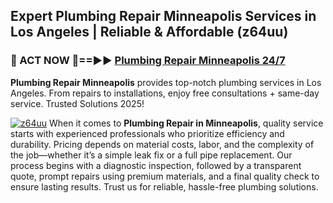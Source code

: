 ## Expert Plumbing Repair Minneapolis Services in Los Angeles | Reliable & Affordable (z64uu)  

<h3>🚿 ACT NOW 🌟==►► <a href="https://tinyurl.com/2ne6vx2x" rel="nofollow">Plumbing Repair Minneapolis 24/7</a></h3>

**Plumbing Repair Minneapolis** provides top-notch plumbing services in Los Angeles. From repairs to installations, enjoy free consultations + same-day service. Trusted Solutions 2025!

[![z64uu](https://i.imgur.com/4PFF4AK.jpeg)](https://tinyurl.com/2ne6vx2x)
When it comes to **Plumbing Repair in Minneapolis**, quality service starts with experienced professionals who prioritize efficiency and durability. Pricing depends on material costs, labor, and the complexity of the job—whether it’s a simple leak fix or a full pipe replacement. Our process begins with a diagnostic inspection, followed by a transparent quote, prompt repairs using premium materials, and a final quality check to ensure lasting results. Trust us for reliable, hassle-free plumbing solutions.